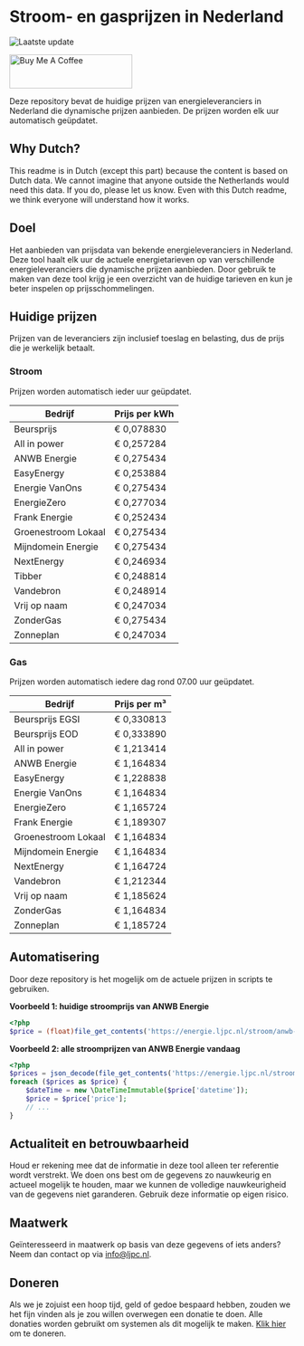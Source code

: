 # Stroom- en gasprijzen in Nederland

![Laatste update](https://img.shields.io/badge/laatste%20update-2024--07--31%2009%3A00%20CET-brightgreen)

<a href="https://www.buymeacoffee.com/Lars-" target="_blank"><img src="https://cdn.buymeacoffee.com/buttons/v2/default-orange.png" alt="Buy Me A Coffee" height="60" style="height: 60px !important;width: 217px !important;" ></a>

Deze repository bevat de huidige prijzen van energieleveranciers in Nederland die dynamische prijzen aanbieden. De prijzen worden elk uur automatisch geüpdatet.

## Why Dutch?

This readme is in Dutch (except this part) because the content is based on Dutch data. We cannot imagine that anyone outside the Netherlands would need this data. If you do, please let us know. Even with this Dutch readme, we think
everyone will understand how it works.

## Doel

Het aanbieden van prijsdata van bekende energieleveranciers in Nederland. Deze tool haalt elk uur de actuele energietarieven op van verschillende energieleveranciers die dynamische prijzen aanbieden. Door gebruik te maken van deze tool
krijg je een overzicht van de huidige tarieven en kun je beter inspelen op prijsschommelingen.

## Huidige prijzen

Prijzen van de leveranciers zijn inclusief toeslag en belasting, dus de prijs die je werkelijk betaalt.

### Stroom

Prijzen worden automatisch ieder uur geüpdatet.

 Bedrijf | Prijs per kWh 
---------|---------------
Beursprijs | € 0,078830
All in power | € 0,257284
ANWB Energie | € 0,275434
EasyEnergy | € 0,253884
Energie VanOns | € 0,275434
EnergieZero | € 0,277034
Frank Energie | € 0,252434
Groenestroom Lokaal | € 0,275434
Mijndomein Energie | € 0,275434
NextEnergy | € 0,246934
Tibber | € 0,248814
Vandebron | € 0,248914
Vrij op naam | € 0,247034
ZonderGas | € 0,275434
Zonneplan | € 0,247034


### Gas

Prijzen worden automatisch iedere dag rond 07.00 uur geüpdatet.

 Bedrijf | Prijs per m³ 
---------|--------------
Beursprijs EGSI | € 0,330813
Beursprijs EOD | € 0,333890
All in power | € 1,213414
ANWB Energie | € 1,164834
EasyEnergy | € 1,228838
Energie VanOns | € 1,164834
EnergieZero | € 1,165724
Frank Energie | € 1,189307
Groenestroom Lokaal | € 1,164834
Mijndomein Energie | € 1,164834
NextEnergy | € 1,164724
Vandebron | € 1,212344
Vrij op naam | € 1,185624
ZonderGas | € 1,164834
Zonneplan | € 1,185724


## Automatisering

Door deze repository is het mogelijk om de actuele prijzen in scripts te gebruiken.

**Voorbeeld 1: huidige stroomprijs van ANWB Energie**

```php
<?php
$price = (float)file_get_contents('https://energie.ljpc.nl/stroom/anwb-energie-nu.txt');

```

**Voorbeeld 2: alle stroomprijzen van ANWB Energie vandaag**

```php
<?php
$prices = json_decode(file_get_contents('https://energie.ljpc.nl/stroom/all-in-power-vandaag.json'),true);
foreach ($prices as $price) {
    $dateTime = new \DateTimeImmutable($price['datetime']);
    $price = $price['price'];
    // ...
}
```

## Actualiteit en betrouwbaarheid

Houd er rekening mee dat de informatie in deze tool alleen ter referentie wordt verstrekt. We doen ons best om de gegevens zo nauwkeurig en actueel mogelijk te houden, maar we kunnen de volledige nauwkeurigheid van de gegevens niet
garanderen. Gebruik deze informatie op eigen risico.

## Maatwerk

Geïnteresseerd in maatwerk op basis van deze gegevens of iets anders? Neem dan contact op
via [info@ljpc.nl](mailto:info@ljpc.nl?subject=Energie%20prijzen).

## Doneren

Als we je zojuist een hoop tijd, geld of gedoe bespaard hebben, zouden we het fijn vinden als je zou willen overwegen een
donatie te doen. Alle donaties worden gebruikt om systemen als dit mogelijk te
maken. [Klik hier](https://www.buymeacoffee.com/Lars-) om te doneren.
